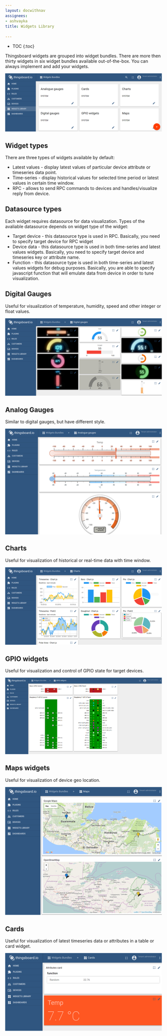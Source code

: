 ```yaml
---
layout: docwithnav
assignees:
- ashvayka
title: Widgets Library

---
```


* TOC
{:toc}

Thingsboard widgets are grouped into widget bundles. There are more then thirty widgets in six widget bundles available out-of-the-box.
You can always implement and add your widgets.
 
![image](/images/user-guide/ui/widget-bundles.png)

## Widget types

There are three types of widgets available by default:

 - Latest values - display latest values of particular device attribute or timeseries data point.
 - Time-series - display historical values for selected time period or latest values in certain time window.
 - RPC - allows to send RPC commands to devices and handles/visualize reply from device.
 
## Datasource types

Each widget requires datasource for data visualization. Types of the avaliable datasource depends on widget type of the widget:

 - Target device - this datasource type is used in RPC. Basically, you need to specify target device for RPC widget
 - Device data - this datasource type is used in both time-series and latest values widgets. Basically, you need to specify target device and timeseries key or attribute name.
 - Function - this datasource type is used in both time-series and latest values widgets for debug purposes. 
   Basically, you are able to specify javascript function that will emulate data from device in order to tune visualization.
 
## Digital Gauges
 
Useful for visualization of temperature, humidity, speed and other integer or float values.

![image](/images/user-guide/ui/digital-gauges.png)

## Analog Gauges
 
Similar to digital gauges, but have different style. 

![image](/images/user-guide/ui/analog-gauges.png)


## Charts
 
Useful for visualization of historical or real-time data with time window.

![image](/images/user-guide/ui/charts.png)

## GPIO widgets
 
Useful for visualization and control of GPIO state for target devices.

![image](/images/user-guide/ui/gpio-widgets.png)

## Maps widgets
 
Useful for visualization of device geo location.

![image](/images/user-guide/ui/maps-widgets.png)

## Cards
 
Useful for visualization of latest timeseries data or attributes in a table or card widget.

![image](/images/user-guide/ui/cards.png)
